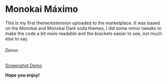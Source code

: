 # Monokai Máximo

This is my first theme/extension uploaded to the marketplace. It was based on the Monokai and Monokai Dark soda themes, I did some minor tweaks to make the code a bit more readable and the brackets easier to see, not much else to say.

###### Demo:

[Screenshot Demo](images/monokaiMaximoScreenshot1.png)

**Hope you enjoy!**
